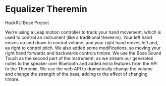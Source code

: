# Equalizer Theremin
HackRU Bose Project

We're using a Leap motion controller to track your hand movement, which is used to control an instrument (like a traditional theremin). Your left hand moves up and down to control volume, and your right hand moves left and, as right to control pitch. We also added some modifications, so moving your right hand forwards and backwards controls timbre. We use the Bose Sound Touch as the second part of the instrument, as we stream our generated notes to the speaker over Bluetooth and added extra features from the API to the Theremin. We use the web API to dramatically change the volume and change the strength of the bass, adding to the effect of changing timbre.
